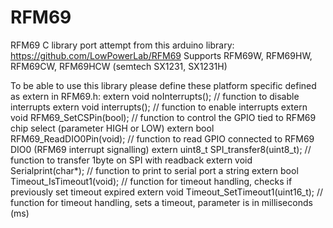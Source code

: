 # RFM69
RFM69 C library port attempt from this arduino library: https://github.com/LowPowerLab/RFM69
Supports RFM69W, RFM69HW, RFM69CW, RFM69HCW (semtech SX1231, SX1231H)

To be able to use this library please define these platform specific defined as extern in RFM69.h:
extern void noInterrupts();                // function to disable interrupts
extern void interrupts();                  // function to enable interrupts
extern void RFM69_SetCSPin(bool);          // function to control the GPIO tied to RFM69 chip select (parameter HIGH or LOW)
extern bool RFM69_ReadDIO0Pin(void);       // function to read GPIO connected to RFM69 DIO0 (RFM69 interrupt signalling)
extern uint8_t SPI_transfer8(uint8_t);     // function to transfer 1byte on SPI with readback
extern void Serialprint(char*);            // function to print to serial port a string
extern bool Timeout_IsTimeout1(void);      // function for timeout handling, checks if previously set timeout expired
extern void Timeout_SetTimeout1(uint16_t); // function for timeout handling, sets a timeout, parameter is in milliseconds (ms)
